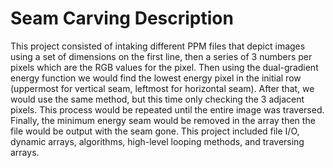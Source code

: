 # Seam Carving Description
This project consisted of intaking different PPM files that depict images using a set of dimensions on the first line, then a series of 3 numbers per pixels which are the RGB values for the pixel. Then using the dual-gradient energy function we would find the lowest energy pixel in the initial row (uppermost for vertical seam, leftmost for horizontal seam). After that, we would use the same method, but this time only checking the 3 adjacent pixels. This process would be repeated until the entire image was traversed. Finally, the minimum energy seam would be removed in the array then the file would be output with the seam gone. This project included file I/O, dynamic arrays, algorithms, high-level looping methods, and traversing arrays.

